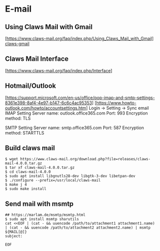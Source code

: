 E-mail
======

## Using Claws Mail with Gmail

[https://www.claws-mail.org/faq/index.php/Using_Claws_Mail_with_Gmail]
[claws-gmail](../../doc/linux/claws-gmail.pdf)

## Claws Mail Interface
[https://www.claws-mail.org/faq/index.php/Interface]

## Hotmail/Outlook

[https://support.microsoft.com/en-us/office/pop-imap-and-smtp-settings-8361e398-8af4-4e97-b147-6c6c4ac95353]
[https://www.howto-outlook.com/howto/accountsettings.htm]
Login -> Setting -> Sync email
IMAP Setting
Server name: outlook.office365.com
Port: 993
Encryption method: TLS

SMTP Setting
Server name: smtp.office365.com
Port: 587
Encryption method: STARTTLS

## Build claws mail

```
$ wget https://www.claws-mail.org/download.php?file=releases/claws-mail-4.0.0.tar.gz
$ tar xf claws-mail-4.0.0.tar.gz
$ cd claws-mail-4.0.0
$ sudo apt install libgnutls28-dev libgtk-3-dev libetpan-dev
$ ./configure --prefix=/usr/local/claws-mail
$ make j 4
$ sudo make install
```

## Send mail with msmtp

```
## https://marlam.de/msmtp/msmtp.html
$ sudo apt install msmtp sharutils
cat <<EOF | (cat - && uuencode /path/to/attachment1 attachment1.name) | (cat - && uuencode /path/to/attachment2 attachment2.name) | msmtp ${MAIL[@]}
subject:

EOF
```

